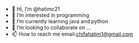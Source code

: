 - 👋 Hi, I’m @hatimc21
- 👀 I’m interested in programming
- 🌱 I’m currently learning java and python
- 💞️ I’m looking to collaborate on ...
- 📫 How to reach me email:chifahatim1@gmail.com

<!---
hatimc21/hatimc21 is a ✨ special ✨ repository because its `README.md` (this file) appears on your GitHub profile.
You can click the Preview link to take a look at your changes.
--->
